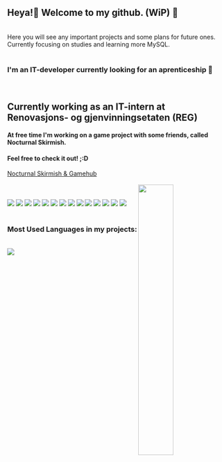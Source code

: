 ## Heya!👋 Welcome to my github. (WiP) 👀
<br>
Here you will see any important projects and some plans for future ones. Currently focusing on studies and learning more MySQL.
<br>
<br>
<h3>I'm an IT-developer currently looking for an aprenticeship 🤞</h3>
<br>
<h2>Currently working as an IT-intern at Renovasjons- og gjenvinningsetaten (REG)</h2>
<h4>At free time I'm working on a game project with some friends, called Nocturnal Skirmish.</h4>

<h4>Feel free to check it out! ;:D</h4>
<a href="https://github.com/DenysDyshlovskyi/Nocturnal-Skirmish-GameHub-Project">Nocturnal Skirmish & Gamehub</a>
<br>
<br>
<img align="right" width="40%" height="40%" src="https://files.catbox.moe/6chqo5.gif">
<br>
<br>
<a href="https://developer.mozilla.org/en-US/docs/Web/JavaScript"><img src="https://skillicons.dev/icons?i=js" /></a>
<a href="https://html.spec.whatwg.org/multipage/"><img src="https://skillicons.dev/icons?i=html" /></a>
<a href="https://html.spec.whatwg.org/multipage/"><img src="https://skillicons.dev/icons?i=mysql" /></a>
<a href="https://html.spec.whatwg.org/multipage/"><img src="https://skillicons.dev/icons?i=css" /></a>
<a href="https://html.spec.whatwg.org/multipage/"><img src="https://skillicons.dev/icons?i=python" /></a>
<a href="https://html.spec.whatwg.org/multipage/"><img src="https://skillicons.dev/icons?i=cpp" /></a>
<a href="https://html.spec.whatwg.org/multipage/"><img src="https://skillicons.dev/icons?i=php" /></a>
<a href="https://html.spec.whatwg.org/multipage/"><img src="https://skillicons.dev/icons?i=react" /></a>
<a href="https://html.spec.whatwg.org/multipage/"><img src="https://skillicons.dev/icons?i=nodejs" /></a>
<a href="https://html.spec.whatwg.org/multipage/"><img src="https://skillicons.dev/icons?i=figma" /></a>
<a href="https://html.spec.whatwg.org/multipage/"><img src="https://skillicons.dev/icons?i=godot" /></a>
<a href="https://html.spec.whatwg.org/multipage/"><img src="https://skillicons.dev/icons?i=tauri" /></a>
<a href="https://html.spec.whatwg.org/multipage/"><img src="https://skillicons.dev/icons?i=webstorm" /></a>
<a href="https://html.spec.whatwg.org/multipage/"><img src="https://skillicons.dev/icons?i=json" /></a>
<br>
<br>
<h3>Most Used Languages in my projects:</h3> 
<br>
<picture>
  <source
    srcset="https://github-readme-stats.vercel.app/api?username=DenysDyshlovskyi&show_icons=true"
    media="(prefers-color-scheme: light), (prefers-color-scheme: no-preference)"
  />
  <img src="https://github-readme-stats.vercel.app/api?username=DenysDyshlovskyi&show_icons=true" />
</picture>
